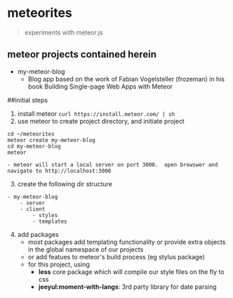 # meteorites
> experiments with meteor.js
 
## meteor projects contained herein
- my-meteor-blog
    + Blog app based on the work of Fabian Vogelsteller (frozeman) in his book Building Single-page Web Apps with Meteor


##initial steps
1. install meteor
```curl https://install.meteor.com/ | sh```
2. use meteor to create project directory, and initiate project
```
cd ~/meteorites
meteor create my-meteor-blog
cd my-meteor-blog
meteor
```
    
    - meteor will start a local server on port 3000.  open browswer and navigate to http://localhost:3000 
3. create the following dir structure
```
- my-meteor-blog
    - server
    - client
        - styles
        - templates
```
4. add packages
     - most packages add templating functionality or provide extra objects in the global namespace of our projects
     - or add featues to meteor's build process (eg stylus package)
     - for this project, using 
          - **less** core package which will compile our style files on the fly to css
          - **jeeyul:moment-with-langs**: 3rd party library for date parsing
